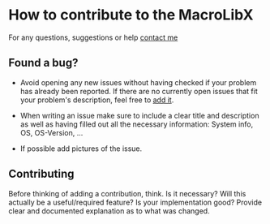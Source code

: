 # How to contribute to the MacroLibX

For any questions, suggestions or help [contact me](mailto:contact@kbz8.me)

## **Found a bug?**

* Avoid opening any new issues without having checked if your problem has already been reported. If there are no currently open issues that fit your problem's description, feel free to [add it](https://github.com/seekrs/MacroLibX/issues/new).

* When writing an issue make sure to include a clear title and description as well as having filled out all the necessary information: System info, OS, OS-Version, ...

* If possible add pictures of the issue.

## Contributing

Before thinking of adding a contribution, think. Is it necessary? Will this actually be a useful/required feature? Is your implementation good?
Provide clear and documented explanation as to what was changed.

